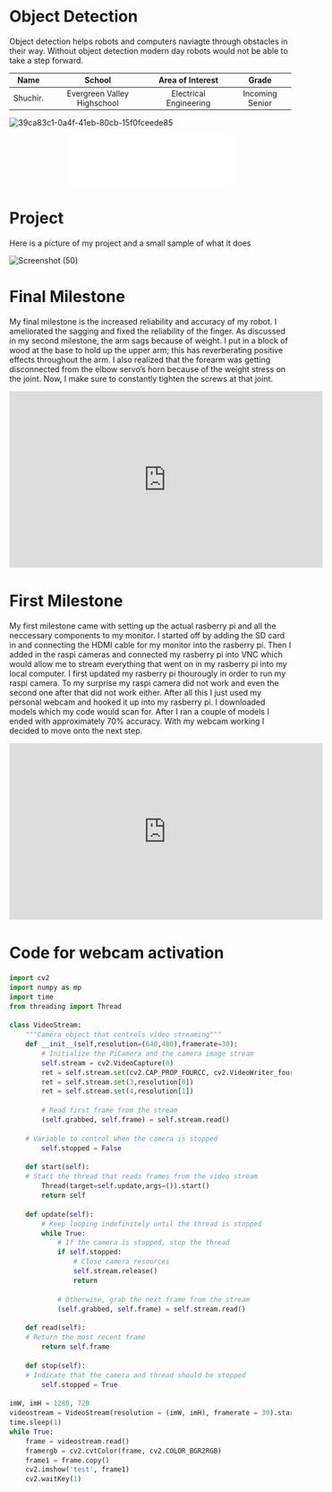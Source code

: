# Object Detection

Object detection helps robots and computers naviagte through obstacles in their way. Without object detection modern day robots would not be able to take a step forward.

| **Name** | **School** | **Area of Interest** | **Grade** |
|:--:|:--:|:--:|:--:|
| Shuchir. | Evergreen Valley Highschool | Electrical Engineering | Incoming Senior

![39ca83c1-0a4f-41eb-80cb-15f0fceede85](https://user-images.githubusercontent.com/62129061/180271338-93fff5fe-fefc-4372-8323-d499138de607.jpg)


<p align="center">
  <img src="https://github.com/BlueStampEng/BSE_Template_Portfolio/blob/4655d8c4b2f1d0fa5912511d0b39542520b9f88e/branding/BlueStamp-Engineering-Logo-White.png" />
</p>

 
# Project

Here is a picture of my project and a small sample of what it does

![Screenshot (50)](https://user-images.githubusercontent.com/62129061/180272585-26df6a8e-561b-42c4-b530-23d0b8fadc6b.png)



# Final Milestone
My final milestone is the increased reliability and accuracy of my robot. I ameliorated the sagging and fixed the reliability of the finger. As discussed in my second milestone, the arm sags because of weight. I put in a block of wood at the base to hold up the upper arm; this has reverberating positive effects throughout the arm. I also realized that the forearm was getting disconnected from the elbow servo’s horn because of the weight stress on the joint. Now, I make sure to constantly tighten the screws at that joint. 

<iframe width="560" height="315" src="https://www.youtube.com/embed/k7kFMKFyNmw" title="YouTube video player" frameborder="0" allow="accelerometer; autoplay; clipboard-write; encrypted-media; gyroscope; picture-in-picture" allowfullscreen></iframe>
  
# First Milestone

My first milestone came with setting up the actual rasberry pi and all the neccessary components to my monitor. I started off by adding the SD card in and connecting the HDMI cable for my monitor into the rasberry pi. Then I added in the raspi cameras and connected my rasberry pi into VNC which would allow me to stream everything that went on in my rasberry pi into my local computer. I first updated my rasberry pi thourougly in order to run my raspi camera. To my surprise my raspi camera did not work and even the second one after that did not work either. After all this I just used my personal webcam and hooked it up into my rasberry pi. I downloaded models which my code would scan for. After I ran a couple of models I ended with approximately 70% accuracy. With my webcam working I decided to move onto the next step.

 <iframe width="560" height="315" src="https://www.youtube.com/embed/0dlQdvDuWSg" title="YouTube video player" frameborder="0" allow="accelerometer; autoplay; clipboard-write; encrypted-media; gyroscope; picture-in-picture" allowfullscreen></iframe>

# Code for webcam activation
```python
import cv2
import numpy as mp
import time
from threading import Thread

class VideoStream:
    """Camera object that controls video streaming"""
    def __init__(self,resolution=(640,480),framerate=30):
        # Initialize the PiCamera and the camera image stream
        self.stream = cv2.VideoCapture(0)
        ret = self.stream.set(cv2.CAP_PROP_FOURCC, cv2.VideoWriter_fourcc(*'MJPG'))
        ret = self.stream.set(3,resolution[0])
        ret = self.stream.set(4,resolution[1])
            
        # Read first frame from the stream
        (self.grabbed, self.frame) = self.stream.read()

    # Variable to control when the camera is stopped
        self.stopped = False

    def start(self):
    # Start the thread that reads frames from the video stream
        Thread(target=self.update,args=()).start()
        return self

    def update(self):
        # Keep looping indefinitely until the thread is stopped
        while True:
            # If the camera is stopped, stop the thread
            if self.stopped:
                # Close camera resources
                self.stream.release()
                return

            # Otherwise, grab the next frame from the stream
            (self.grabbed, self.frame) = self.stream.read()

    def read(self):
    # Return the most recent frame
        return self.frame

    def stop(self):
    # Indicate that the camera and thread should be stopped
        self.stopped = True
        
imW, imH = 1280, 720
videostream = VideoStream(resolution = (imW, imH), framerate = 30).start()
time.sleep(1)
while True:
    frame = videostream.read()
    framergb = cv2.cvtColor(frame, cv2.COLOR_BGR2RGB)
    frame1 = frame.copy()
    cv2.imshow('test', frame1)
    cv2.waitKey(1)
```
